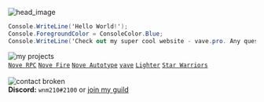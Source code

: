 ![head_image](https://wnm210.github.io/wnm210/wnm210.png)<br />
```cs
Console.WriteLine('Hello World!');
Console.ForegroundColor = ConsoleColor.Blue;
Console.WriteLine('Check out my super cool website - vave.pro. Any questions? DM me on Discord');
```

![my projects](https://wnm210.github.io/wnm210/my_projects.svg)<br />
[`Nove RPC`](https://nove.team/apps/rpc)
[`Nove Fire`](https://nove.team/apps/fire)
[`Nove Autotype`](https://nove.team/apps/autotype)
[`vave`](https://vave.pro/)
[`Lighter`](https://light.party/)
[`Star Warriors`](https://github.com/wnm210)<br />
<br />
![contact broken](https://wnm210.github.io/wnm210/cont.svg)<br />
**Discord:** `wnm210#2100` or [join my guild](https://discord.gg/4KMSbpE)

